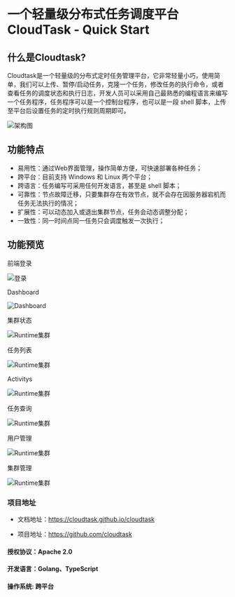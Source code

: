 # 一个轻量级分布式任务调度平台CloudTask - Quick Start

## 什么是Cloudtask?

Cloudtask是一个轻量级的分布式定时任务管理平台，它非常轻量小巧，使用简单，我们可以上传、暂停/启动任务，克隆一个任务，修改任务的执行命令，或者查看任务的调度状态和执行日志，开发人员可以采用自己最熟悉的编程语言来编写一个任务程序，任务程序可以是一个控制台程序，也可以是一段 shell 脚本，上传至平台后设置任务的定时执行规则周期即可。

![架构图](https://cloudtask.github.io/cloudtask/_media/cloudtask.png)

## 功能特点

- 易用性：通过Web界面管理，操作简单方便，可快速部署各种任务；
- 跨平台：目前支持 Windows 和 Linux 两个平台；
- 跨语言：任务编写可采用任何开发语言，甚至是 shell 脚本；
- 可靠性：节点故障迁移，只要集群存在有效节点，就不会存在因服务器宕机而任务无法执行的情况；
- 扩展性：可以动态加入或退出集群节点，任务会动态调整分配；
- 一致性：同一时间点同一任务只会调度触发一次执行；

## 功能预览

前端登录

![登录](https://cloudtask.github.io/cloudtask/_media/login.png)

Dashboard

![Dashboard](https://cloudtask.github.io/cloudtask/_media/dashboard.png)

集群状态

![Runtime集群](https://cloudtask.github.io/cloudtask/_media/runtime_states.png)

任务列表

![Runtime集群](https://cloudtask.github.io/cloudtask/_media/tasks_list.png)

Activitys

![Runtime集群](https://cloudtask.github.io/cloudtask/_media/activity.png)

任务查询

![Runtime集群](https://cloudtask.github.io/cloudtask/_media/search.png)

用户管理

![Runtime集群](https://cloudtask.github.io/cloudtask/_media/user_manage.png)

集群管理

![Runtime集群](https://cloudtask.github.io/cloudtask/_media/runtime_manage.png)

### 项目地址

- 文档地址：https://cloudtask.github.io/cloudtask   

- 项目地址：https://github.com/cloudtask

#### 授权协议：Apache 2.0  
#### 开发语言：Golang、TypeScript   
#### 操作系统: 跨平台
